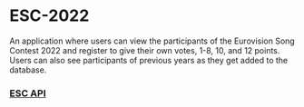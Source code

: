 # ESC-2022

An application where users can view the participants of the Eurovision Song Contest 2022 and register to give their own votes, 1-8, 10, and 12 points. Users can also see participants of previous years as they get added to the database.

### [ESC API](https://github.com/madeleinewoodbury/eurovision-api)
